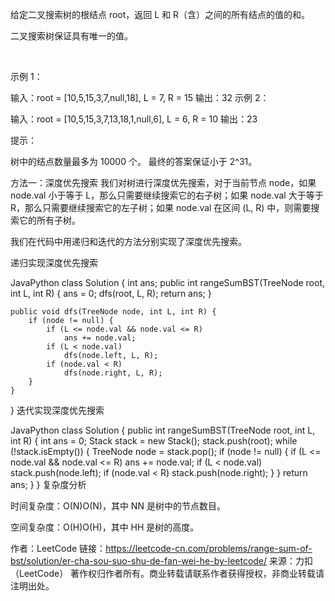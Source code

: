 给定二叉搜索树的根结点 root，返回 L 和 R（含）之间的所有结点的值的和。

二叉搜索树保证具有唯一的值。

 

示例 1：

输入：root = [10,5,15,3,7,null,18], L = 7, R = 15
输出：32
示例 2：

输入：root = [10,5,15,3,7,13,18,1,null,6], L = 6, R = 10
输出：23
 

提示：

树中的结点数量最多为 10000 个。
最终的答案保证小于 2^31。


方法一：深度优先搜索
我们对树进行深度优先搜索，对于当前节点 node，如果 node.val 小于等于 L，那么只需要继续搜索它的右子树；如果 node.val 大于等于 R，那么只需要继续搜索它的左子树；如果 node.val 在区间 (L, R) 中，则需要搜索它的所有子树。

我们在代码中用递归和迭代的方法分别实现了深度优先搜索。

递归实现深度优先搜索

JavaPython
class Solution {
    int ans;
    public int rangeSumBST(TreeNode root, int L, int R) {
        ans = 0;
        dfs(root, L, R);
        return ans;
    }

    public void dfs(TreeNode node, int L, int R) {
        if (node != null) {
            if (L <= node.val && node.val <= R)
                ans += node.val;
            if (L < node.val)
                dfs(node.left, L, R);
            if (node.val < R)
                dfs(node.right, L, R);
        }
    }
}
迭代实现深度优先搜索

JavaPython
class Solution {
    public int rangeSumBST(TreeNode root, int L, int R) {
        int ans = 0;
        Stack<TreeNode> stack = new Stack();
        stack.push(root);
        while (!stack.isEmpty()) {
            TreeNode node = stack.pop();
            if (node != null) {
                if (L <= node.val && node.val <= R)
                    ans += node.val;
                if (L < node.val)
                    stack.push(node.left);
                if (node.val < R)
                    stack.push(node.right);
            }
        }
        return ans;
    }
}
复杂度分析

时间复杂度：O(N)O(N)，其中 NN 是树中的节点数目。

空间复杂度：O(H)O(H)，其中 HH 是树的高度。

作者：LeetCode
链接：https://leetcode-cn.com/problems/range-sum-of-bst/solution/er-cha-sou-suo-shu-de-fan-wei-he-by-leetcode/
来源：力扣（LeetCode）
著作权归作者所有。商业转载请联系作者获得授权，非商业转载请注明出处。